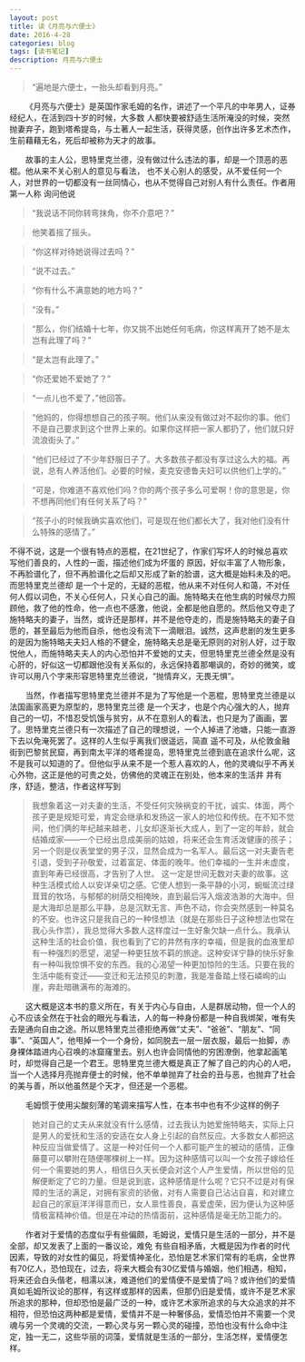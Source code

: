 ```yaml
---
layout: post
title: 读《月亮与六便士》
date: 2016-4-28
categories: blog
tags: [读书笔记]
description: 月亮与六便士
---
```


> “遍地是六便士，一抬头却看到月亮。”   


&emsp;&emsp;《月亮与六便士》是英国作家毛姆的名作，讲述了一个平凡的中年男人，证券经纪人，在活到四十岁的时候，大多数
人都快要被舒适生活所淹没的时候，突然抛妻弃子，跑到塔希提岛，与土著人一起生活，获得灵感，创作出许多艺术杰作，生前藉藉无名，死后却被称为天才的故事。

&emsp;&emsp;故事的主人公，思特里克兰德，没有做过什么违法的事，却是一个顶恶的恶棍。他从来不关心别人的意见与看法，
也不关心别人的感受，从不爱任何一个人，对世界的一切都没有一丝同情心，也从不觉得自己对别人有什么责任。作者用第一人称
询问他说

> “我说话不同你转弯抹角，你不介意吧？”

>   他笑着摇了摇头。

>   “你这样对待她说得过去吗？”

>    “说不过去。”

>   “你有什么不满意她的地方吗？”

>    “没有。”

>   “那么，你们结婚十七年，你又挑不出她任何毛病，你这样离开了她不是太岂有此理了吗？”

>    “是太岂有此理了。”
    
>    “你还爱她不爱她了？”

>    “一点儿也不爱了，”他回答。

 >   “他妈的，你得想想自己的孩子啊。他们从来没有做过对不起你的事。他们不是自己要求到这个世界上来的。如果你这样把一家人都扔了，他们就只好流浪街头了。”

  >  “他们已经过了不少年舒服日子了。大多数孩子都没有享过这么大的福。再说，总有人养活他们。必要的时候，麦克安德鲁夫妇可以供他们上学的。”

>   “可是，你难道不喜欢他们吗？你的两个孩子多么可爱啊！你的意思是，你不想再同他们有任何关系了吗？”

 >   “孩子小的时候我确实喜欢他们，可是现在他们都长大了，我对他们没有什么特殊的感情了。” 


 不得不说，这是一个很有特点的恶棍，在21世纪了，作家们写坏人的时候总喜欢写他们善良的，人性的一面，描述他们成为坏蛋的
 原因，好似丰富了人物形象，不再脸谱化了，但不再脸谱化之后却又形成了新的脸谱，这大概是始料未及的吧。而思特里克兰德却
 是一个十足的，无疑的恶棍，他从来不对任何人和蔼，不对任何人假以词色，不关心任何人，只关心自己的画。施特略夫在他生病的时候尽力照顾他，救了他的性命，他一点也不感激，他说，全都是他自愿的。然后他又夺走了施特略夫的妻子，当然，或许还是那样，并不是他夺走的，而是施特略夫的妻子自愿的，甚至最后为他而自杀，他也没有流下一滴眼泪。诚然，这声悲剧的发生更多的是因为施特略夫夫妇人格的不健全，施特略夫总是毫无原则的对别人好，过于取悦他人，而施特略夫夫人的内心恐怕并不爱她的丈夫，但思特里克兰德全然是没有心肝的，好似这一切都跟他没有关系似的，永远保持着那嘲讽的，奇妙的微笑，或许可以用八个字来形容思特里克兰德说，“抛情弃义，无畏无惧”。

 

&emsp;&emsp;当然，作者描写思特里克兰德并不是为了写他是一个恶棍，思特里克兰德是以法国画家高更为原型的，思特里克兰德
是一个天才，也是个内心强大的人，抛弃自己的一切，不惜忍受饥饿与贫穷，从不在意别人的看法，也只是为了画画，罢了。思特里克兰德只有一次描述了自己的理想说，一个人掉进了池塘，只能一直游下去以免淹死罢了。这样的人生似乎离我们很遥远，简直
遥不可及，从伦敦金融街到巴黎贫民窟，再到南太平洋的塔希提岛，思特里克兰德到底在追求什么呢，这不是我可以知道的了。但他似乎从来不是一个惹人喜欢的人，他的灵魂似乎不再关心外物，这正是他的可贵之处，仿佛他的灵魂正在别处，他本来的生活井
井有序，舒适，整洁，作者这样写到  

>我想象着这一对夫妻的生活，不受任何灾殃祸变的干扰，诚实、体面，两个孩子更是规矩可爱，肯定会继承和发扬这一家人的地位和传统。在不知不觉间，他们俩的年纪越来越老，儿女却逐渐长大成人，到了一定的年龄，就会结婚成家——一个已经出息成美丽的姑娘，将来还会生育活泼健康的孩子；另一个则是仪表堂堂的男子汉，显然会成为一名军人。最后这一对夫妻告老引退，受到子孙敬爱，过着富足、体面的晚年。他们幸福的一生并未虚度，直到年寿已经很高，才告别了人世。 
这一定是世间无数对夫妻的故事。这种生活模式给人以安详亲切之感。它使人想到一条平静的小河，蜿蜒流过绿茸茸的牧场，与郁郁的树荫交相掩映，直到最后泻入烟波浩渺的大海中。但是大海却总是那么平静，总是沉默无言、声色不动，你会突然感到一种莫名的不安。也许这只是我自己的一种怪想法（就是在那些日子这种想法也常在我心头作祟），我总觉得大多数人这样度过一生好象欠缺一点什么。我承认这种生活的社会价值，我也看到了它的井然有序的幸福，但是我的血液里却有一种强烈的愿望，渴望一种更狂放不羁的旅途。这种安详宁静的快乐好象有一种叫我惊惧不安的东西。我的心渴望一种更加惊险的生活。只要在我的生活中能有变迁——变迁和无法预见的刺激，我是准备踏上怪石嶙峋的山崖，奔赴暗礁满布的海滩的。


&emsp;&emsp;这大概是这本书的意义所在，有关于内心与自由，人是群居动物，但一个人的心不应该全然在于社会的眼光与看法，人的每一种身份都是一种自我绑架，唯有失去是通向自由之途。所以思特里克兰德拒绝再做“丈夫”、“爸爸”、“朋友”、“同事”、“英国人”，他甩掉一个一个身份，如同脱去一层一层衣服，最后一抬脚，赤身裸体踏进内心召唤的冰窟窿里去。别人也许会同情他的穷困潦倒，他拿起画笔时，却觉得自己是一个君王。思特里克兰德大概是真正了解了自己的内心的人吧，当一个人选择月亮抛弃便士的时候，他不单单抛弃了社会的丑与恶，也抛弃了社会的美与善，所以他虽然是个天才，但还是一个恶棍。 


&emsp;&emsp;毛姆惯于使用尖酸刻薄的笔调来描写人性，在本书中也有不少这样的例子  

> 她对自己的丈夫从来就没有什么感情，过去我认为她爱施特略夫，实际上只是男人的爱抚和生活的安适在女人身上引起的自然反应。大多数女人都把这种反应当做爱情了。这是一种对任何一个人都可能产生的被动的感情，正像藤蔓可以攀附在随便哪棵树上一样。因为这种感情可以叫一个女孩子嫁给任何一个需要她的男人，相信日久天长便会对这个人产生爱情，所以世俗的见解便断定了它的力量。但是说到底，这种感情是什么呢？它只不过是对有保障的生活的满足，对拥有家资的骄傲，对有人需要自己沾沾自喜，和对建立起自己的家庭洋洋得意而已，女人禀性善良，喜爱虚荣，因为便认为这种感情极富精神价值。但是在冲动的热情面前，这种感情是毫无防卫能力的。

&emsp;&emsp;作者对于爱情的态度似乎有些偏颇，毛姆说，爱情只是生活的一部分，并不是全部，却又发表了上面的一番议论，难免 有些自相矛盾，大概是因为作者的时代因素，导致的对女性的偏见，将爱情神圣化，恐怕是艺术家们常有的毛病，全世界有70亿人，恐怕现在，过去，将来大概会有30亿爱情与婚姻，他们相遇，相知，将来还会白头偕老，相濡以沫，难道他们的爱情便不是爱情了吗？或许他们的爱情真如毛姆所议论的那样，有这样或那样的因素，但那仍旧是爱情，或许不是艺术家所追求的那种，但却恐怕是最广泛的一种，或许艺术家所追求的与大众追求的并不相符，但恐怕这两种都是爱情，爱情并不是一种奢侈品，爱情恐怕并不需要一个灵魂与另一个灵魂的交流，一颗心灵与另一颗心灵的碰撞，恐怕也没有什么命中注定，独一无二，这些华丽的词藻，爱情就是生活的一部分，生活怎样，爱情便怎样。





		













